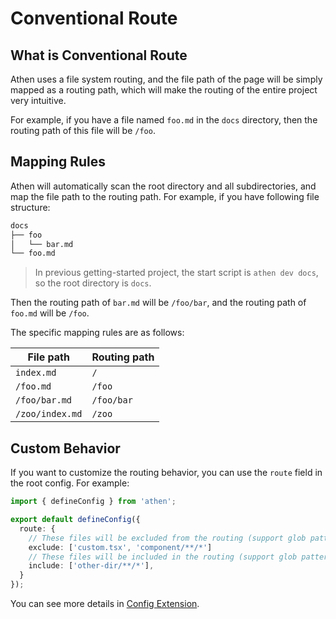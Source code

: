 # Conventional Route

## What is Conventional Route

Athen uses a file system routing, and the file path of the page will be simply mapped as a routing path, which will make the routing of the entire project very intuitive.

For example, if you have a file named `foo.md` in the `docs` directory, then the routing path of this file will be `/foo`.

## Mapping Rules

Athen will automatically scan the root directory and all subdirectories, and map the file path to the routing path. For example, if you have following file structure:

```bash
docs
├── foo
│   └── bar.md
└── foo.md
```

> In previous getting-started project, the start script is `athen dev docs`, so the root directory is `docs`.

Then the routing path of `bar.md` will be `/foo/bar`, and the routing path of `foo.md` will be `/foo`.

The specific mapping rules are as follows:

| File path       | Routing path |
| --------------- | ------------ |
| `index.md`      | `/`          |
| `/foo.md`       | `/foo`       |
| `/foo/bar.md`   | `/foo/bar`   |
| `/zoo/index.md` | `/zoo`       |

## Custom Behavior

If you want to customize the routing behavior, you can use the `route` field in the root config. For example:

```ts
import { defineConfig } from 'athen';

export default defineConfig({
  route: {
    // These files will be excluded from the routing (support glob pattern)
    exclude: ['custom.tsx', 'component/**/*']
    // These files will be included in the routing (support glob pattern)
    include: ['other-dir/**/*'],
  }
});
```

You can see more details in [Config Extension](/en/api/config-extension).
